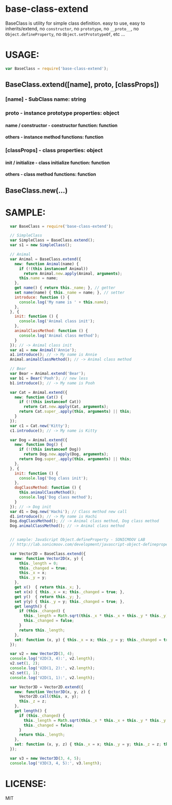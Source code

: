 base-class-extend
====

BaseClass is utility for simple class definition.
easy to use, easy to inherits/extend,
no `constructor`, no `prototype`, no `__proto__`,
no `Object.defineProperty`, no `Object.setPrototypeOf`, etc ...

# USAGE:

```js
var BaseClass = require('base-class-extend');
```

## BaseClass.extend([name], proto, [classProps])

### [name] - SubClass name: string

### proto - instance prototype properties: object

#### name / constructor - constructor function: function
#### others - instance method functions: function

### [classProps] - class properties: object

#### init / initialize - class initialize function: function
#### others - class method functions: function

## BaseClass.new(...)

# SAMPLE:

```js
  var BaseClass = require('base-class-extend');

  // SimpleClass
  var SimpleClass = BaseClass.extend();
  var s1 = new SimpleClass();

  // Animal
  var Animal = BaseClass.extend({
    new: function Animal(name) {
      if (!(this instanceof Animal))
        return Animal.new.apply(Animal, arguments);
      this.name = name;
    },
    get name() { return this._name; }, // getter
    set name(name) { this._name = name; }, // setter
    introduce: function () {
      console.log('My name is ' + this.name);
    },
  }, {
    init: function () {
      console.log('Animal class init');
    },
    animalClassMethod: function () {
      console.log('Animal class method');
    }
  }); // -> Animal class init
  var a1 = new Animal('Annie');
  a1.introduce(); // -> My name is Annie
  Animal.animalClassMethod(); // -> Animal class method

  // Bear
  var Bear = Animal.extend('Bear');
  var b1 = Bear('Pooh'); // new less
  b1.introduce(); // -> My name is Pooh

  var Cat = Animal.extend({
    new: function Cat() {
      if (!(this instanceof Cat))
        return Cat.new.apply(Cat, arguments);
      return Cat.super_.apply(this, arguments) || this;
    }
  });
  var c1 = Cat.new('Kitty');
  c1.introduce(); // -> My name is Kitty

  var Dog = Animal.extend({
    new: function Dog() {
      if (!(this instanceof Dog))
        return Dog.new.apply(Dog, arguments);
      return Dog.super_.apply(this, arguments) || this;
    },
  }, {
    init: function () {
      console.log('Dog class init');
    },
    dogClassMethod: function () {
      this.animalClassMethod();
      console.log('Dog class method');
    }
  }); // -> Dog init
  var d1 = Dog.new('Hachi'); // Class method new call
  d1.introduce(); // -> My name is Hachi
  Dog.dogClassMethod(); // -> Animal class method, Dog class method
  Dog.animalClassMethod(); // -> Animal class method


  // sample: JavaScript Object.defineProperty - SONICMOOV LAB
  // http://lab.sonicmoov.com/development/javascript-object-defineproperty/

  var Vector2D = BaseClass.extend({
    new: function Vector2D(x, y) {
      this._length = 0;
      this._changed = true;
      this._x = x;
      this._y = y;
    },
    get x()  { return this._x; },
    set x(x) { this._x = x; this._changed = true; },
    get y()  { return this._y; },
    set y(y) { this._y = y; this._changed = true; },
    get length() {
      if (this._changed) {
        this._length = Math.sqrt(this._x * this._x + this._y * this._y);
        this._changed = false;
      }
      return this._length;
    },
    set: function (x, y) { this._x = x; this._y = y; this._changed = true; },
  });

  var v2 = new Vector2D(3, 4);
  console.log('V2D(3, 4):', v2.length);
  v2.set(1, 2);
  console.log('V2D(1, 2):', v2.length);
  v2.set(1, 1);
  console.log('V2D(1, 1):', v2.length);

  var Vector3D = Vector2D.extend({
    new: function Vector3D(x, y, z) {
      Vector2D.call(this, x, y);
      this._z = z;
    },
    get length() {
      if (this._changed) {
        this._length = Math.sqrt(this._x * this._x + this._y * this._y + this._z * this._z);
        this._changed = false;
      }
      return this._length;
    },
    set: function (x, y, z) { this._x = x; this._y = y; this._z = z; this._changed = true; },
  });

  var v3 = new Vector3D(3, 4, 5);
  console.log('V3D(3, 4, 5):', v3.length);
```

# LICENSE:

  MIT
